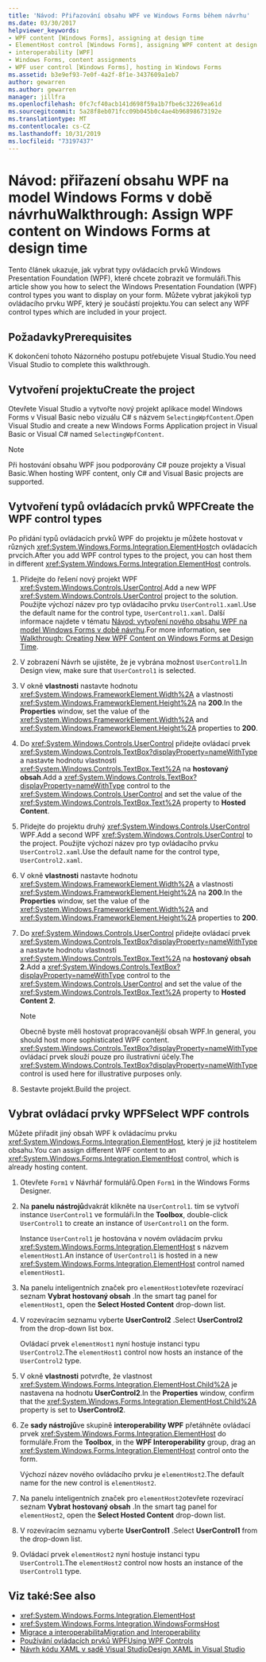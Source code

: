 ```yaml
---
title: 'Návod: Přiřazování obsahu WPF ve Windows Forms během návrhu'
ms.date: 03/30/2017
helpviewer_keywords:
- WPF content [Windows Forms], assigning at design time
- ElementHost control [Windows Forms], assigning WPF content at design time
- interoperability [WPF]
- Windows Forms, content assignments
- WPF user control [Windows Forms], hosting in Windows Forms
ms.assetid: b3e9ef93-7e0f-4a2f-8f1e-3437609a1eb7
author: gewarren
ms.author: gewarren
manager: jillfra
ms.openlocfilehash: 0fc7cf40acb141d698f59a1b7fbe6c32269ea61d
ms.sourcegitcommit: 5a28f8eb071fcc09b045b0c4ae4b96898673192e
ms.translationtype: MT
ms.contentlocale: cs-CZ
ms.lasthandoff: 10/31/2019
ms.locfileid: "73197437"
---
```

# <a name="walkthrough-assign-wpf-content-on-windows-forms-at-design-time"></a><span data-ttu-id="bb9f1-102">Návod: přiřazení obsahu WPF na model Windows Forms v době návrhu</span><span class="sxs-lookup"><span data-stu-id="bb9f1-102">Walkthrough: Assign WPF content on Windows Forms at design time</span></span>

<span data-ttu-id="bb9f1-103">Tento článek ukazuje, jak vybrat typy ovládacích prvků Windows Presentation Foundation (WPF), které chcete zobrazit ve formuláři.</span><span class="sxs-lookup"><span data-stu-id="bb9f1-103">This article show you how to select the Windows Presentation Foundation (WPF) control types you want to display on your form.</span></span> <span data-ttu-id="bb9f1-104">Můžete vybrat jakýkoli typ ovládacího prvku WPF, který je součástí projektu.</span><span class="sxs-lookup"><span data-stu-id="bb9f1-104">You can select any WPF control types which are included in your project.</span></span>

## <a name="prerequisites"></a><span data-ttu-id="bb9f1-105">Požadavky</span><span class="sxs-lookup"><span data-stu-id="bb9f1-105">Prerequisites</span></span>

<span data-ttu-id="bb9f1-106">K dokončení tohoto Názorného postupu potřebujete Visual Studio.</span><span class="sxs-lookup"><span data-stu-id="bb9f1-106">You need Visual Studio to complete this walkthrough.</span></span>

## <a name="create-the-project"></a><span data-ttu-id="bb9f1-107">Vytvoření projektu</span><span class="sxs-lookup"><span data-stu-id="bb9f1-107">Create the project</span></span>

<span data-ttu-id="bb9f1-108">Otevřete Visual Studio a vytvořte nový projekt aplikace model Windows Forms v Visual Basic nebo vizuálu C# s názvem `SelectingWpfContent`.</span><span class="sxs-lookup"><span data-stu-id="bb9f1-108">Open Visual Studio and create a new Windows Forms Application project in Visual Basic or Visual C# named `SelectingWpfContent`.</span></span>

> [!NOTE]
> <span data-ttu-id="bb9f1-109">Při hostování obsahu WPF jsou podporovány C# pouze projekty a Visual Basic.</span><span class="sxs-lookup"><span data-stu-id="bb9f1-109">When hosting WPF content, only C# and Visual Basic projects are supported.</span></span>

## <a name="create-the-wpf-control-types"></a><span data-ttu-id="bb9f1-110">Vytvoření typů ovládacích prvků WPF</span><span class="sxs-lookup"><span data-stu-id="bb9f1-110">Create the WPF control types</span></span>

<span data-ttu-id="bb9f1-111">Po přidání typů ovládacích prvků WPF do projektu je můžete hostovat v různých <xref:System.Windows.Forms.Integration.ElementHost>ch ovládacích prvcích.</span><span class="sxs-lookup"><span data-stu-id="bb9f1-111">After you add WPF control types to the project, you can host them in different <xref:System.Windows.Forms.Integration.ElementHost> controls.</span></span>

1. <span data-ttu-id="bb9f1-112">Přidejte do řešení nový projekt WPF <xref:System.Windows.Controls.UserControl>.</span><span class="sxs-lookup"><span data-stu-id="bb9f1-112">Add a new WPF <xref:System.Windows.Controls.UserControl> project to the solution.</span></span> <span data-ttu-id="bb9f1-113">Použijte výchozí název pro typ ovládacího prvku `UserControl1.xaml`.</span><span class="sxs-lookup"><span data-stu-id="bb9f1-113">Use the default name for the control type, `UserControl1.xaml`.</span></span> <span data-ttu-id="bb9f1-114">Další informace najdete v tématu [Návod: vytvoření nového obsahu WPF na model Windows Forms v době návrhu](walkthrough-creating-new-wpf-content-on-windows-forms-at-design-time.md).</span><span class="sxs-lookup"><span data-stu-id="bb9f1-114">For more information, see [Walkthrough: Creating New WPF Content on Windows Forms at Design Time](walkthrough-creating-new-wpf-content-on-windows-forms-at-design-time.md).</span></span>

2. <span data-ttu-id="bb9f1-115">V zobrazení Návrh se ujistěte, že je vybrána možnost `UserControl1`.</span><span class="sxs-lookup"><span data-stu-id="bb9f1-115">In Design view, make sure that `UserControl1` is selected.</span></span>

3. <span data-ttu-id="bb9f1-116">V okně **vlastnosti** nastavte hodnotu <xref:System.Windows.FrameworkElement.Width%2A> a vlastnosti <xref:System.Windows.FrameworkElement.Height%2A> na **200**.</span><span class="sxs-lookup"><span data-stu-id="bb9f1-116">In the **Properties** window, set the value of the <xref:System.Windows.FrameworkElement.Width%2A> and <xref:System.Windows.FrameworkElement.Height%2A> properties to **200**.</span></span>

4. <span data-ttu-id="bb9f1-117">Do <xref:System.Windows.Controls.UserControl> přidejte ovládací prvek <xref:System.Windows.Controls.TextBox?displayProperty=nameWithType> a nastavte hodnotu vlastnosti <xref:System.Windows.Controls.TextBox.Text%2A> na **hostovaný obsah**.</span><span class="sxs-lookup"><span data-stu-id="bb9f1-117">Add a <xref:System.Windows.Controls.TextBox?displayProperty=nameWithType> control to the <xref:System.Windows.Controls.UserControl> and set the value of the <xref:System.Windows.Controls.TextBox.Text%2A> property to **Hosted Content**.</span></span>

5. <span data-ttu-id="bb9f1-118">Přidejte do projektu druhý <xref:System.Windows.Controls.UserControl> WPF.</span><span class="sxs-lookup"><span data-stu-id="bb9f1-118">Add a second WPF <xref:System.Windows.Controls.UserControl> to the project.</span></span> <span data-ttu-id="bb9f1-119">Použijte výchozí název pro typ ovládacího prvku `UserControl2.xaml`.</span><span class="sxs-lookup"><span data-stu-id="bb9f1-119">Use the default name for the control type, `UserControl2.xaml`.</span></span>

6. <span data-ttu-id="bb9f1-120">V okně **vlastnosti** nastavte hodnotu <xref:System.Windows.FrameworkElement.Width%2A> a vlastnosti <xref:System.Windows.FrameworkElement.Height%2A> na **200**.</span><span class="sxs-lookup"><span data-stu-id="bb9f1-120">In the **Properties** window, set the value of the <xref:System.Windows.FrameworkElement.Width%2A> and <xref:System.Windows.FrameworkElement.Height%2A> properties to **200**.</span></span>

7. <span data-ttu-id="bb9f1-121">Do <xref:System.Windows.Controls.UserControl> přidejte ovládací prvek <xref:System.Windows.Controls.TextBox?displayProperty=nameWithType> a nastavte hodnotu vlastnosti <xref:System.Windows.Controls.TextBox.Text%2A> na **hostovaný obsah 2**.</span><span class="sxs-lookup"><span data-stu-id="bb9f1-121">Add a <xref:System.Windows.Controls.TextBox?displayProperty=nameWithType> control to the <xref:System.Windows.Controls.UserControl> and set the value of the <xref:System.Windows.Controls.TextBox.Text%2A> property to **Hosted Content 2**.</span></span>

   > [!NOTE]
   > <span data-ttu-id="bb9f1-122">Obecně byste měli hostovat propracovanější obsah WPF.</span><span class="sxs-lookup"><span data-stu-id="bb9f1-122">In general, you should host more sophisticated WPF content.</span></span> <span data-ttu-id="bb9f1-123"><xref:System.Windows.Controls.TextBox?displayProperty=nameWithType> ovládací prvek slouží pouze pro ilustrativní účely.</span><span class="sxs-lookup"><span data-stu-id="bb9f1-123">The <xref:System.Windows.Controls.TextBox?displayProperty=nameWithType> control is used here for illustrative purposes only.</span></span>

8. <span data-ttu-id="bb9f1-124">Sestavte projekt.</span><span class="sxs-lookup"><span data-stu-id="bb9f1-124">Build the project.</span></span>

## <a name="select-wpf-controls"></a><span data-ttu-id="bb9f1-125">Vybrat ovládací prvky WPF</span><span class="sxs-lookup"><span data-stu-id="bb9f1-125">Select WPF controls</span></span>

<span data-ttu-id="bb9f1-126">Můžete přiřadit jiný obsah WPF k ovládacímu prvku <xref:System.Windows.Forms.Integration.ElementHost>, který je již hostitelem obsahu.</span><span class="sxs-lookup"><span data-stu-id="bb9f1-126">You can assign different WPF content to an <xref:System.Windows.Forms.Integration.ElementHost> control, which is already hosting content.</span></span>

1. <span data-ttu-id="bb9f1-127">Otevřete `Form1` v Návrhář formulářů.</span><span class="sxs-lookup"><span data-stu-id="bb9f1-127">Open `Form1` in the Windows Forms Designer.</span></span>

2. <span data-ttu-id="bb9f1-128">Na **panelu nástrojů**dvakrát klikněte na `UserControl1`. tím se vytvoří instance `UserControl1` ve formuláři.</span><span class="sxs-lookup"><span data-stu-id="bb9f1-128">In the **Toolbox**, double-click `UserControl1` to create an instance of `UserControl1` on the form.</span></span>

   <span data-ttu-id="bb9f1-129">Instance `UserControl1` je hostována v novém ovládacím prvku <xref:System.Windows.Forms.Integration.ElementHost> s názvem `elementHost1`.</span><span class="sxs-lookup"><span data-stu-id="bb9f1-129">An instance of `UserControl1` is hosted in a new <xref:System.Windows.Forms.Integration.ElementHost> control named `elementHost1`.</span></span>

3. <span data-ttu-id="bb9f1-130">Na panelu inteligentních značek pro `elementHost1`otevřete rozevírací seznam **Vybrat hostovaný obsah** .</span><span class="sxs-lookup"><span data-stu-id="bb9f1-130">In the smart tag panel for `elementHost1`, open the **Select Hosted Content** drop-down list.</span></span>

4. <span data-ttu-id="bb9f1-131">V rozevíracím seznamu vyberte **UserControl2** .</span><span class="sxs-lookup"><span data-stu-id="bb9f1-131">Select **UserControl2** from the drop-down list box.</span></span>

   <span data-ttu-id="bb9f1-132">Ovládací prvek `elementHost1` nyní hostuje instanci typu `UserControl2`.</span><span class="sxs-lookup"><span data-stu-id="bb9f1-132">The `elementHost1` control now hosts an instance of the `UserControl2` type.</span></span>

5. <span data-ttu-id="bb9f1-133">V okně **vlastnosti** potvrďte, že vlastnost <xref:System.Windows.Forms.Integration.ElementHost.Child%2A> je nastavena na hodnotu **UserControl2**.</span><span class="sxs-lookup"><span data-stu-id="bb9f1-133">In the **Properties** window, confirm that the <xref:System.Windows.Forms.Integration.ElementHost.Child%2A> property is set to **UserControl2**.</span></span>

6. <span data-ttu-id="bb9f1-134">Ze **sady nástrojů**ve skupině **interoperability WPF** přetáhněte ovládací prvek <xref:System.Windows.Forms.Integration.ElementHost> do formuláře.</span><span class="sxs-lookup"><span data-stu-id="bb9f1-134">From the **Toolbox**, in the **WPF Interoperability** group, drag an <xref:System.Windows.Forms.Integration.ElementHost> control onto the form.</span></span>

   <span data-ttu-id="bb9f1-135">Výchozí název nového ovládacího prvku je `elementHost2`.</span><span class="sxs-lookup"><span data-stu-id="bb9f1-135">The default name for the new control is `elementHost2`.</span></span>

7. <span data-ttu-id="bb9f1-136">Na panelu inteligentních značek pro `elementHost2`otevřete rozevírací seznam **Vybrat hostovaný obsah** .</span><span class="sxs-lookup"><span data-stu-id="bb9f1-136">In the smart tag panel for `elementHost2`, open the **Select Hosted Content** drop-down list.</span></span>

8. <span data-ttu-id="bb9f1-137">V rozevíracím seznamu vyberte **UserControl1** .</span><span class="sxs-lookup"><span data-stu-id="bb9f1-137">Select **UserControl1** from the drop-down list.</span></span>

9. <span data-ttu-id="bb9f1-138">Ovládací prvek `elementHost2` nyní hostuje instanci typu `UserControl1`.</span><span class="sxs-lookup"><span data-stu-id="bb9f1-138">The `elementHost2` control now hosts an instance of the `UserControl1` type.</span></span>

## <a name="see-also"></a><span data-ttu-id="bb9f1-139">Viz také:</span><span class="sxs-lookup"><span data-stu-id="bb9f1-139">See also</span></span>

- <xref:System.Windows.Forms.Integration.ElementHost>
- <xref:System.Windows.Forms.Integration.WindowsFormsHost>
- [<span data-ttu-id="bb9f1-140">Migrace a interoperabilita</span><span class="sxs-lookup"><span data-stu-id="bb9f1-140">Migration and Interoperability</span></span>](../../wpf/advanced/migration-and-interoperability.md)
- [<span data-ttu-id="bb9f1-141">Používání ovládacích prvků WPF</span><span class="sxs-lookup"><span data-stu-id="bb9f1-141">Using WPF Controls</span></span>](using-wpf-controls.md)
- [<span data-ttu-id="bb9f1-142">Návrh kódu XAML v sadě Visual Studio</span><span class="sxs-lookup"><span data-stu-id="bb9f1-142">Design XAML in Visual Studio</span></span>](/visualstudio/xaml-tools/designing-xaml-in-visual-studio)
